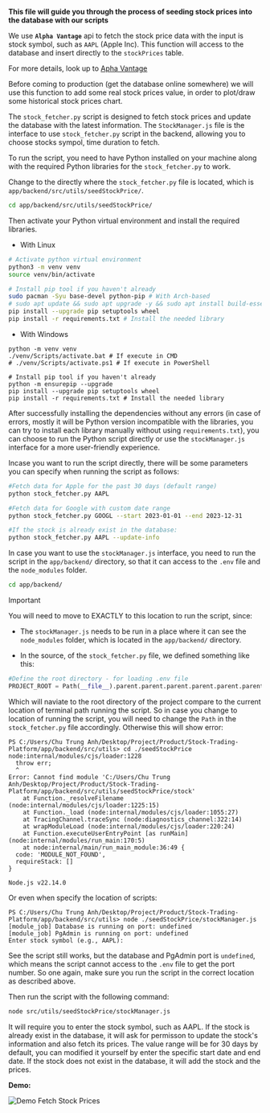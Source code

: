 **This file will guide you through the process of seeding stock prices into the database with our scripts**


We use **`Alpha Vantage`** api to fetch the stock price data with the input is stock symbol, such as `AAPL` (Apple Inc). This function will access to the database and insert directly to the `stockPrices` table.

For more details, look up to [Apha Vantage](https://www.alphavantage.co/documentation/)


Before coming to production (get the database online somewhere) we will use this function to add some real stock prices value, in order to plot/draw some historical stock prices chart.

The `stock_fetcher.py` script is designed to fetch stock prices and update the database with the latest information. The `StockManager.js` file is the interface to use `stock_fetcher.py` script in the backend, allowing you to choose stocks sympol, time duration to fetch.

To run the script, you need to have Python installed on your machine along with the required Python libraries for the `stock_fetcher.py` to work.

Change to the directly where the `stock_fetcher.py` file is located, which is `app/backend/src/utils/seedStockPrice/`.

```bash
cd app/backend/src/utils/seedStockPrice/
```
Then activate your Python virtual environment and install the required libraries.

- With Linux

```bash
# Activate python virtual environment
python3 -m venv venv
source venv/bin/activate

# Install pip tool if you haven't already
sudo pacman -Syu base-devel python-pip # With Arch-based
# sudo apt update && sudo apt upgrade -y && sudo apt install build-essential python3-pip  # With Debian-based, use this command instead
pip install --upgrade pip setuptools wheel
pip install -r requirements.txt # Install the needed library
```

- With Windows

```shell
python -m venv venv
./venv/Scripts/activate.bat # If execute in CMD
# ./venv/Scripts/activate.ps1 # If execute in PowerShell

# Install pip tool if you haven't already
python -m ensurepip --upgrade
pip install --upgrade pip setuptools wheel
pip install -r requirements.txt # Install the needed library
```

After successfully installing the dependencies without any errors (in case of errors, mostly it will be Python version incompatible with the libraries, you can try to install each library manually without using `requirements.txt`), you can choose to run the Python script directly or use the `stockManager.js` interface for a more user-friendly experience.


Incase you want to run the script directly, there will be some parameters you can specify when running the script as follows:

```bash
#Fetch data for Apple for the past 30 days (default range)
python stock_fetcher.py AAPL

#Fetch data for Google with custom date range
python stock_fetcher.py GOOGL --start 2023-01-01 --end 2023-12-31

#If the stock is already exist in the database:
python stock_fetcher.py AAPL --update-info
```

In case you want to use the `stockManager.js` interface, you need to run the script in the `app/backend/` directory, so that it can access to the `.env` file and the `node_modules` folder.

```bash
cd app/backend/
```
> [!IMPORTANT]
> You will need to move to EXACTLY to this location to run the script, since:

- The `stockManager.js` needs to be run in a place where it can see the `node_modules` folder, which is located in the `app/backend/` directory.

- In the source, of the `stock_fetcher.py` file, we defined something like this:

```python
#Define the root directory - for loading .env file
PROJECT_ROOT = Path(__file__).parent.parent.parent.parent.parent.parent
```

Which will naviate to the root directory of the project compare to the current location of terminal path running the script. So in case you change to location of running the script, you will need to change the `Path` in the `stock_fetcher.py` file accordingly. Otherwise this will show error:

```plaintext
PS C:/Users/Chu Trung Anh/Desktop/Project/Product/Stock-Trading-Platform/app/backend/src/utils> cd ./seedStockPrice  
node:internal/modules/cjs/loader:1228
  throw err;
  ^
Error: Cannot find module 'C:/Users/Chu Trung Anh/Desktop/Project/Product/Stock-Trading-Platform/app/backend/src/utils/seedStockPrice/stock'
    at Function._resolveFilename (node:internal/modules/cjs/loader:1225:15)
    at Function._load (node:internal/modules/cjs/loader:1055:27)
    at TracingChannel.traceSync (node:diagnostics_channel:322:14)
    at wrapModuleLoad (node:internal/modules/cjs/loader:220:24)
    at Function.executeUserEntryPoint [as runMain] (node:internal/modules/run_main:170:5)
    at node:internal/main/run_main_module:36:49 {
  code: 'MODULE_NOT_FOUND',
  requireStack: []
}

Node.js v22.14.0
```

Or even when specify the location of scripts:

```plaintext
PS C:/Users/Chu Trung Anh/Desktop/Project/Product/Stock-Trading-Platform/app/backend/src/utils> node ./seedStockPrice/stockManager.js 
[module_job] Database is running on port: undefined
[module_job] PgAdmin is running on port: undefined
Enter stock symbol (e.g., AAPL): 
```
See the script still works, but the database and PgAdmin port is `undefined`, which means the script cannot access to the `.env` file to get the port number. So one again, make sure you run the script in the correct location as described above.



Then run the script with the following command:

```bash
node src/utils/seedStockPrice/stockManager.js
```

It will require you to enter the stock symbol, such as AAPL. If the stock is already exist in the database, it will ask for permisson to update the stock's information and also fetch its prices. The value range will be for 30 days by default, you can modified it yourself by enter the specific start date and end date. If the stock does not exist in the database, it will add the stock and the prices.

**Demo:**

![Demo Fetch Stock Prices](../../../../../docs/images/FetchPrice.gif)
